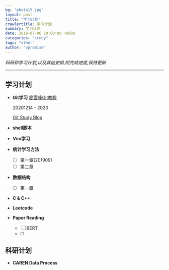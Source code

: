 ```yaml
---
bg: "photo15.jpg"
layout: post
title: "学习计划"
crawlertitle: 学习计划
summary: 学习计划
date: 2019-07-06 19:00:00 +0800
categories: "study"
tags: "other"
author: "vpromise"
---
```


*科研和学习计划,以及其他安排,附完成进度,保持更新*

---

## 学习计划

- **Git学习**
  [廖雪峰Git教程](https://www.liaoxuefeng.com/wiki/896043488029600)

  20201214 - 2020

  [Git Study Blog](https://github.com/vpromise/git)

- **shell脚本**

- **Vim学习**

- **统计学习方法**
  - [ ] 第一章(201909)
  - [ ] 第二章

- **数据结构**
  - [ ] 第一章

- **C & C++**

- **Leetcode**

- **Paper Reading**
  - [ ] BERT
  - [ ] 

## 科研计划

- **CAREN Data Process**